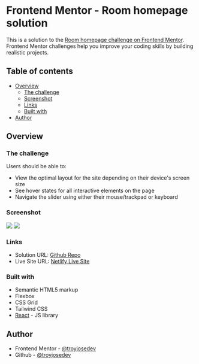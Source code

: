 # Frontend Mentor - Room homepage solution

This is a solution to the [Room homepage challenge on Frontend Mentor](https://www.frontendmentor.io/challenges/room-homepage-BtdBY_ENq). Frontend Mentor challenges help you improve your coding skills by building realistic projects. 

## Table of contents

- [Overview](#overview)
  - [The challenge](#the-challenge)
  - [Screenshot](#screenshot)
  - [Links](#links)
  - [Built with](#built-with)
- [Author](#author)

## Overview

### The challenge

Users should be able to:

- View the optimal layout for the site depending on their device's screen size
- See hover states for all interactive elements on the page
- Navigate the slider using either their mouse/trackpad or keyboard

### Screenshot

![](/images/screenshot-mobile.png)
![](/images/screenshot-desktop.png)


### Links

- Solution URL: [Github Repo](https://github.com/Titoy123/room-landing-page)
- Live Site URL: [Netlify Live Site](https://room-landing-page-troy.netlify.app/)

### Built with

- Semantic HTML5 markup
- Flexbox
- CSS Grid
- Tailwind CSS
- [React](https://reactjs.org/) - JS library


## Author
- Frontend Mentor - [@troyjosedev](https://www.frontendmentor.io/profile/troyjosedev)
- Github - [@troyjosedev](https://github.com/troyjosedev)





